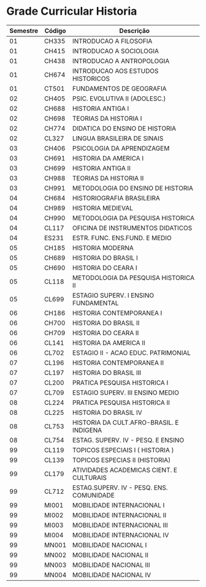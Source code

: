 # Grade Curricular Historia


|Semestre	|Código	|Descrição|	
|---------|------|----------|
|01	|CH335	|INTRODUCAO A FILOSOFIA|	
|01	|CH415	|INTRODUCAO A SOCIOLOGIA|	
|01	|CH438	|INTRODUCAO A ANTROPOLOGIA	|
|01	|CH674	|INTRODUCAO AOS ESTUDOS HISTORICOS|	
|01	|CT501	|FUNDAMENTOS DE GEOGRAFIA	|
|02	|CH405	|PSIC. EVOLUTIVA II (ADOLESC.)	|
|02	|CH688	|HISTORIA ANTIGA I|
|02	|CH698	|TEORIAS DA HISTORIA I|
|02	|CH774	|DIDATICA DO ENSINO DE HISTORIA|	
|02	|CL327	|LINGUA BRASILEIRA DE SINAIS|	
|03	|CH406	|PSICOLOGIA DA APRENDIZAGEM	|
|03	|CH691	|HISTORIA DA AMERICA I|
|03	|CH699	|HISTORIA ANTIGA II	|
|03	|CH988	|TEORIAS DA HISTORIA II	|
|03	|CH991	|METODOLOGIA DO ENSINO DE HISTORIA	|
|04	|CH684	|HISTORIOGRAFIA BRASILEIRA|	
|04	|CH989	|HISTORIA MEDIEVAL	|
|04	|CH990	|METODOLOGIA DA PESQUISA HISTORICA|
|04	|CL117	|OFICINA DE INSTRUMENTOS DIDATICOS	|
|04	|ES231	|ESTR. FUNC. ENS.FUND. E MEDIO|
|05	|CH185	|HISTORIA MODERNA	|
|05	|CH689	|HISTORIA DO BRASIL I	|	
|05	|CH690	|HISTORIA DO CEARA I	|	
|05	|CL118	|METODOLOGIA DA PESQUISA HISTORICA II	|
|05	|CL699	|ESTAGIO SUPERV. I ENSINO FUNDAMENTAL|
|06	|CH186	|HISTORIA CONTEMPORANEA I	|
|06	|CH700	|HISTORIA DO BRASIL II|
|06	|CH709	|HISTORIA DO CEARA II	|
|06	|CL141	|HISTORIA DA AMERICA II	|
|06	|CL702	|ESTAGIO II - ACAO EDUC. PATRIMONIAL|
|07	|CL196	|HISTORIA CONTEMPORANEA II	|
|07	|CL197	|HISTORIA DO BRASIL III	|
|07	|CL200	|PRATICA PESQUISA HISTORICA I	|
|07	|CL709	|ESTAGIO SUPERV. III ENSINO MEDIO	|
|08	|CL224	|PRATICA PESQUISA HISTORICA II|
|08	|CL225	|HISTORIA DO BRASIL IV|
|08	|CL753	|HISTORIA DA CULT.AFRO-BRASIL. E INDIGENA|	
|08	|CL754	|ESTAG. SUPERV. IV - PESQ. E ENSINO|
|99	|CL119	|TOPICOS ESPECIAIS I ( HISTORIA )|	
|99	|CL139	|TOPICOS ESPECIAS II (HISTORIA)|	
|99	|CL179	|ATIVIDADES ACADEMICAS CIENT. E CULTURAIS|	
|99	|CL712	|ESTAG.SUPERV. IV - PESQ. ENS. COMUNIDADE|	
|99	|MI001	|MOBILIDADE INTERNACIONAL I	|	
|99	|MI002	|MOBILIDADE INTERNACIONAL II|	
|99	|MI003	|MOBILIDADE INTERNACIONAL III|	
|99	|MI004	|MOBILIDADE INTERNACIONAL IV|	
|99	|MN001	|MOBILIDADE NACIONAL I|	
|99	|MN002	|MOBILIDADE NACIONAL II|	
|99	|MN003	|MOBILIDADE NACIONAL III|	
|99	|MN004	|MOBILIDADE NACIONAL IV|
